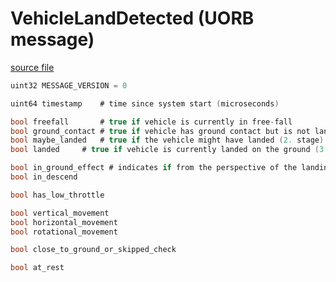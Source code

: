 # VehicleLandDetected (UORB message)



[source file](https://github.com/PX4/PX4-Autopilot/blob/main/msg/versioned/VehicleLandDetected.msg)

```c
uint32 MESSAGE_VERSION = 0

uint64 timestamp	# time since system start (microseconds)

bool freefall		# true if vehicle is currently in free-fall
bool ground_contact	# true if vehicle has ground contact but is not landed (1. stage)
bool maybe_landed	# true if the vehicle might have landed (2. stage)
bool landed		# true if vehicle is currently landed on the ground (3. stage)

bool in_ground_effect # indicates if from the perspective of the landing detector the vehicle might be in ground effect (baro). This flag will become true if the vehicle is not moving horizontally and is descending (crude assumption that user is landing).
bool in_descend

bool has_low_throttle

bool vertical_movement
bool horizontal_movement
bool rotational_movement

bool close_to_ground_or_skipped_check

bool at_rest

```
